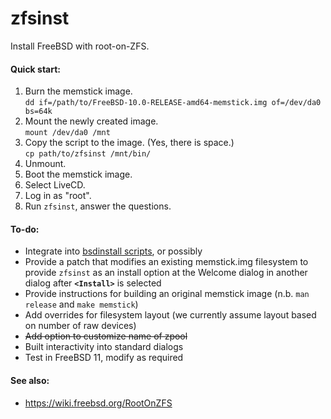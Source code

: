 # zfsinst

Install FreeBSD with root-on-ZFS.

#### Quick start:

 1. Burn the memstick image. <br/> `dd if=/path/to/FreeBSD-10.0-RELEASE-amd64-memstick.img of=/dev/da0 bs=64k`
 2. Mount the newly created image. <br/> `mount /dev/da0 /mnt`
 3. Copy the script to the image. (Yes, there is space.) <br/> `cp path/to/zfsinst /mnt/bin/`
 4. Unmount.
 5. Boot the memstick image.
 6. Select LiveCD.
 7. Log in as "root".
 8. Run `zfsinst`, answer the questions.

#### To-do:

 * Integrate into [bsdinstall scripts](https://www.freebsd.org/cgi/man.cgi?bsdinstall(8)#SCRIPTING), or possibly
 * Provide a patch that modifies an existing memstick.img filesystem to provide `zfsinst` as an install option at the Welcome dialog in another dialog after **`<Install>`** is selected
 * Provide instructions for building an original memstick image (n.b. `man release` and `make memstick`)
 * Add overrides for filesystem layout (we currently assume layout based on number of raw devices)
 * ~~Add option to customize name of zpool~~
 * Built interactivity into standard dialogs
 * Test in FreeBSD 11, modify as required

#### See also:

* https://wiki.freebsd.org/RootOnZFS

